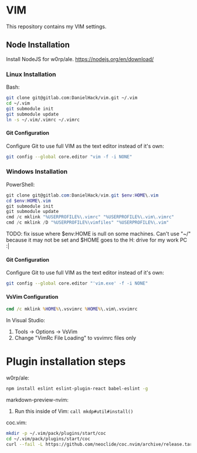 # VIM
This repository contains my VIM settings.

## Node Installation
Install NodeJS for w0rp/ale.
https://nodejs.org/en/download/

### Linux Installation
Bash:
```sh
git clone git@gitlab.com:DanielHack/vim.git ~/.vim
cd ~/.vim
git submodule init
git submodule update
ln -s ~/.vim/.vimrc ~/.vimrc
```

#### Git Configuration
Configure Git to use full VIM as the text editor instead of it's own:
```sh
git config --global core.editor "vim -f -i NONE"
```

### Windows Installation
PowerShell:
```powershell
git clone git@gitlab.com:DanielHack/vim.git $env:HOME\.vim
cd $env:HOME\.vim
git submodule init
git submodule update
cmd /c mklink "%USERPROFILE%\.vimrc" "%USERPROFILE%\.vim\.vimrc"
cmd /c mklink /D "%USERPROFILE%\vimfiles" "%USERPROFILE%\.vim"
```

TODO: fix issue where $env:HOME is null on some machines. Can't use "~/" because it may not be set and $HOME goes to the H: drive for my work PC :|

#### Git Configuration
Configure Git to use full VIM as the text editor instead of it's own:
```sh
git config --global core.editor "'vim.exe' -f -i NONE"
```

#### VsVim Configuration
```cmd
cmd /c mklink %HOME%\.vsvimrc %HOME%\.vim\.vsvimrc
```
In Visual Studio:
1. Tools -> Options -> VsVim
2. Change "VimRc File Loading" to vsvimrc files only

# Plugin installation steps

w0rp/ale:
```sh
npm install eslint eslint-plugin-react babel-eslint -g
```

markdown-preview-nvim:
1. Run this inside of Vim: ```call mkdp#util#install()```

coc.vim:
```sh
mkdir -p ~/.vim/pack/plugins/start/coc
cd ~/.vim/pack/plugins/start/coc
curl --fail -L https://github.com/neoclide/coc.nvim/archive/release.tar.gz | tar xzfv -h
```
